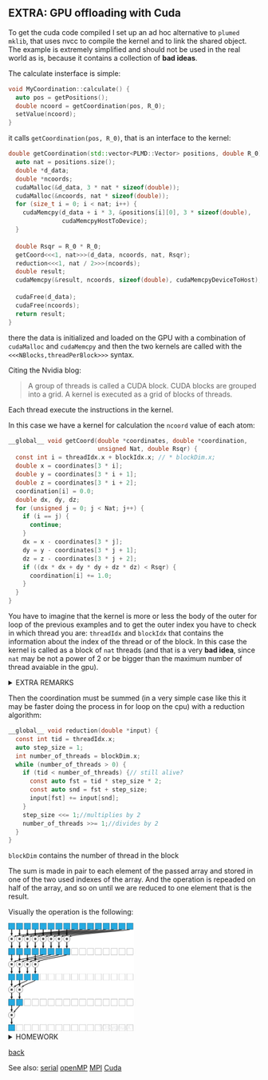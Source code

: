 ## EXTRA: GPU offloading with Cuda
To get the cuda code compiled I set up an ad hoc alternative to `plumed mklib`, that uses nvcc to compile the kernel and to link the shared object. The example is extremely simplified and should not be used in the real world as is, because it contains a collection of **bad ideas**.

The calculate insterface is simple:
```c++
void MyCoordination::calculate() {
  auto pos = getPositions();
  double ncoord = getCoordination(pos, R_0);
  setValue(ncoord);
}
```
it calls `getCoordination(pos, R_0)`, that is an interface to the kernel:
```c++
double getCoordination(std::vector<PLMD::Vector> positions, double R_0) {
  auto nat = positions.size();
  double *d_data;
  double *ncoords;
  cudaMalloc(&d_data, 3 * nat * sizeof(double));
  cudaMalloc(&ncoords, nat * sizeof(double));
  for (size_t i = 0; i < nat; i++) {
    cudaMemcpy(d_data + i * 3, &positions[i][0], 3 * sizeof(double),
               cudaMemcpyHostToDevice);
  }

  double Rsqr = R_0 * R_0;
  getCoord<<<1, nat>>>(d_data, ncoords, nat, Rsqr);
  reduction<<<1, nat / 2>>>(ncoords);
  double result;
  cudaMemcpy(&result, ncoords, sizeof(double), cudaMemcpyDeviceToHost);

  cudaFree(d_data);
  cudaFree(ncoords);
  return result;
}
```
there the data is initialized and loaded on the GPU with a combination of `cudaMalloc` and `cudaMemcpy` and then the two kernels are called with the `<<<NBlocks,threadPerBlock>>>` syntax.

Citing the Nvidia blog:
>A group of threads is called a CUDA block. CUDA blocks are grouped into a grid. A kernel is executed as a grid of blocks of threads.

Each thread execute the instructions in the kernel.

In this case we have a kernel for calculation the `ncoord` value of each atom:
```c
__global__ void getCoord(double *coordinates, double *coordination,
                         unsigned Nat, double Rsqr) {
  const int i = threadIdx.x + blockIdx.x; // * blockDim.x;
  double x = coordinates[3 * i];
  double y = coordinates[3 * i + 1];
  double z = coordinates[3 * i + 2];
  coordination[i] = 0.0;
  double dx, dy, dz;
  for (unsigned j = 0; j < Nat; j++) {
    if (i == j) {
      continue;
    }
    dx = x - coordinates[3 * j];
    dy = y - coordinates[3 * j + 1];
    dz = z - coordinates[3 * j + 2];
    if ((dx * dx + dy * dy + dz * dz) < Rsqr) {
      coordination[i] += 1.0;
    }
  }
}
```
You have to imagine that the kernel is more or less the body of the outer for loop of the previous examples and to get the outer index you have to check in which thread you are: `threadIdx` and `blockIdx` that contains the information about the index of the thread or of the block. In this case the kernel is called as a block of `nat` threads (and that is a very **bad idea**, since `nat` may be not a power of 2 or be bigger than the maximum number of thread avaiable in the gpu).

<details>
  <summary>EXTRA REMARKS</summary>
  
Also the kernel is made in order that can be called with `<<<1, nat>>>` or `<<<nat, 1>>>` without any error, due to the index bein calculated always as a sum `const int i = threadIdx.x + blockIdx.x;` that is `0+something` or `something+0`if the threads or the blocks are 1. This is a **bad idea**.
</details>

Then the coordination must be summed (in a very simple case like this it may be faster doing the process in for loop on the cpu) with a reduction algorithm:
```c
__global__ void reduction(double *input) {
  const int tid = threadIdx.x;
  auto step_size = 1;
  int number_of_threads = blockDim.x;
  while (number_of_threads > 0) {
    if (tid < number_of_threads) {// still alive?
      const auto fst = tid * step_size * 2;
      const auto snd = fst + step_size;
      input[fst] += input[snd];
    }
    step_size <<= 1;//multiplies by 2
    number_of_threads >>= 1;//divides by 2
  }
}
```
`blockDim` contains the number of thread in the block

The sum is made in pair to each element of the passed array and stored in one of the two used indexes of the array. And the operation is repeaded on half of the array, and so on until we are reduced to one element that is the result.

Visually the operation is the following:
<!-- source: https://riptutorial.com/cuda/topic/6566/parallel-reduction--e-g--how-to-sum-an-array-  -->
<img src="./Imgs/reduction.png" alt= “” width="50%">

<details>
  <summary>HOMEWORK</summary>

the reduction algorithm does not return the correct result: why?

</details>

[back](Readme.md)

See also:
[serial](Readme_Serial.md) [openMP](Readme_OMP.md) [MPI](Readme_MPI.md) [Cuda](Readme_CUDA.md)
